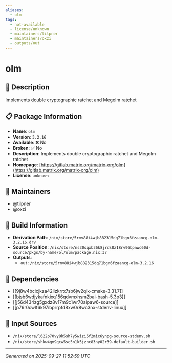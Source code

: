 ```yaml
---
aliases:
  - olm
tags:
  - not-available
  - license/unknown
  - maintainers/tilpner
  - maintainers/oxzi
  - outputs/out
---
```


# olm

## 📝 Description

Implements double cryptographic ratchet and Megolm ratchet

## 📋 Package Information

- **Name**: `olm`
- **Version**: `3.2.16`
- **Available**: ❌ No
- **Broken**: ✅ No
- **Description**: Implements double cryptographic ratchet and Megolm ratchet
- **Homepage**: [https://gitlab.matrix.org/matrix-org/olm](https://gitlab.matrix.org/matrix-org/olm)
- **License**: `unknown`
## 👥 Maintainers

- @tilpner
- @oxzi


## 🔧 Build Information

- **Derivation Path**: `/nix/store/5rmv88i4wjb882315dq71bgn6fzaancg-olm-3.2.16.drv`
- **Source Position**: `/nix/store/ns30sqxb36k8jrds8z18rv96bpnwc60d-source/pkgs/by-name/ol/olm/package.nix:37`
- **Outputs**:
  - `out`:  `/nix/store/5rmv88i4wjb882315dq71bgn6fzaancg-olm-3.2.16`

## 🔗 Dependencies

- [[9j8w4bcicjkza42lizkrrx7sb6jw2qik-cmake-3.31.7]]
- [[bjsb6wdjykafnkixq156qdvmxhsm2bai-bash-5.3p3]]
- [[j56d434zg5gxdz8v17m9c1wr70aipaw6-source]]
- [[p76r0cwlf6k97ibprrpfd8xw0r8wc3nx-stdenv-linux]]

## 📁 Input Sources

- `/nix/store/l622p70vy8k5sh7y5wizi5f2mic6ynpg-source-stdenv.sh`
- `/nix/store/shkw4qm9qcw5sc5n1k5jznc83ny02r39-default-builder.sh`

---
*Generated on 2025-09-27 11:52:59 UTC*
